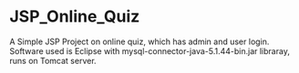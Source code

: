 # JSP_Online_Quiz

A Simple JSP Project on online quiz, which has admin and user login. Software used is Eclipse with mysql-connector-java-5.1.44-bin.jar libraray, runs on Tomcat server.
